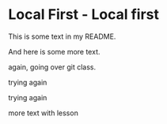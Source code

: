 # Local First - Local first

This is some text in my README.

And here is some more text.

again, going over git class.

trying again

trying again

more text with lesson